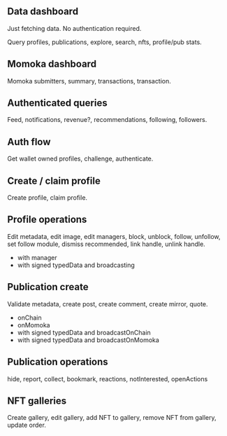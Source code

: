 ## Data dashboard

Just fetching data. No authentication required.

Query profiles, publications, explore, search, nfts, profile/pub stats.

## Momoka dashboard

Momoka submitters, summary, transactions, transaction.

## Authenticated queries

Feed, notifications, revenue?, recommendations, following, followers.

## Auth flow

Get wallet owned profiles, challenge, authenticate.

## Create / claim profile

Create profile, claim profile.

## Profile operations

Edit metadata, edit image, edit managers, block, unblock, follow, unfollow, set follow module, dismiss recommended, link handle, unlink handle.

- with manager
- with signed typedData and broadcasting

## Publication create

Validate metadata, create post, create comment, create mirror, quote.

- onChain
- onMomoka
- with signed typedData and broadcastOnChain
- with signed typedData and broadcastOnMomoka

## Publication operations

hide, report, collect, bookmark, reactions, notInterested, openActions

## NFT galleries

Create gallery, edit gallery, add NFT to gallery, remove NFT from gallery, update order.
